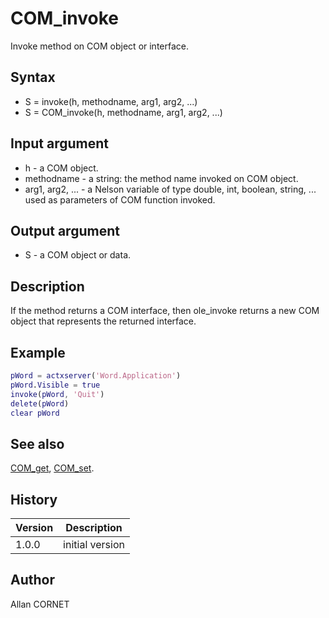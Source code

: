 

# COM_invoke

Invoke method on COM object or interface.

## Syntax

- S = invoke(h, methodname, arg1, arg2, ...)
- S = COM_invoke(h, methodname, arg1, arg2, ...)

## Input argument

 - h - a COM object.
 - methodname - a string: the method name invoked on COM object.
 - arg1, arg2, ... - a Nelson variable of type double, int, boolean, string, ... used as parameters of COM function invoked.

## Output argument

 - S - a COM object or data.

## Description


  <p>If the method returns a COM interface, then ole_invoke returns a new COM object that represents the returned interface.</p>


## Example

```matlab
pWord = actxserver('Word.Application')
pWord.Visible = true
invoke(pWord, 'Quit')
delete(pWord)
clear pWord
```

## See also

[COM_get](COM_get.html), [COM_set](COM_set.html).
## History

|Version|Description|
|------|------|
|1.0.0|initial version|


## Author

Allan CORNET




